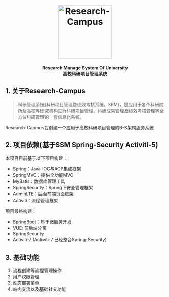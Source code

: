 <h1 align="center">
  <br>
  <img src="https://research-campus-1256316910.cos.ap-chongqing.myqcloud.com/researchCampus-icon.svg" alt="Research-Campus" width="170">
<!--   <br>
  Research Campus
  <br> -->
</h1>

<h4 align="center" font-weight:bold;">Research Manage System Of University
</br>高校科研项目管理系统</br></h4>
<p align="center">
                 
             
## 1. 关于Research-Campus   

> 科研管理系统(科研项目管理暨绩效考核系统，SRM)，是应用于各个科研院所及高校等研究机构进行科研项目管理、科研成果管理及绩效考核管理等全方位科研管理的一套信息化系统。

Research-Capmus旨创建一个应用于高校科研项目管理的B-S架构服务系统

## 2. 项目依赖(基于SSM Spring-Security Activiti-5)

本项目目前基于以下项目构建：

- Spring：Java IOC与AOP集成框架
- SpringMVC：提供全功能MVC
- MyBatis：数据库管理工具
- SpringSecurity：Spring下安全管理框架
- AdminLTE：后台前端页面框架
- Activiti：流程管理框架

项目最终构建：

- SpringBoot：基于微服务开发
- VUE: 前后端分离
- SpringSecurity
- Activiti-7 (Activiti-7 已经整合Spring-Security)

## 3. 基础功能

1.  流程创建等流程管理操作
2.  用户权限管理
3.  动态部署菜单
4.  站内交流以及基础社交功能



